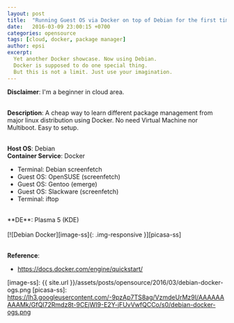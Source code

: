 ```yaml
---
layout: post
title:  "Running Guest OS via Docker on top of Debian for the first time"
date:   2016-03-09 23:00:15 +0700
categories: opensource
tags: [cloud, docker, package manager]
author: epsi
excerpt:
  Yet another Docker showcase. Now using Debian.
  Docker is supposed to do one special thing.
  But this is not a limit. Just use your imagination.
---
```


**Disclaimer**: I'm a beginner in cloud area.
<br/><br/>

**Description**: A cheap way to learn different package management from major linux distribution using Docker. No need Virtual Machine nor Multiboot. Easy to setup.
<br/><br/>

**Host OS**: Debian<br/>
**Container Service**: Docker<br/>
+ Terminal: Debian screenfetch<br/>
+ Guest OS: OpenSUSE (screenfetch)<br/>
+ Guest OS: Gentoo (emerge)<br/>
+ Guest OS: Slackware (screenfetch)<br/>
+ Terminal: iftop<br/>
<br/>
**DE**: Plasma 5 (KDE)<br/>
<br/>
[![Debian Docker][image-ss]{: .img-responsive }][picasa-ss]
<br/><br/>

**Reference**:<br/>

* <https://docs.docker.com/engine/quickstart/>

[image-ss]: {{ site.url }}/assets/posts/opensource/2016/03/debian-docker-ogs.png
[picasa-ss]: https://lh3.googleusercontent.com/-9pzAp7TS8ag/VzmdeUrMz9I/AAAAAAAAAMk/GfQI72Rmdz8t-9CEjWI9-E2Y-jFUvVwfQCCo/s0/debian-docker-ogs.png
